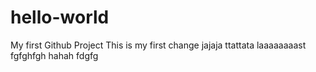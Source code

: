 # hello-world
My first Github Project
This is my first change
jajaja
ttattata
laaaaaaaast
fgfghfgh
hahah
fdgfg